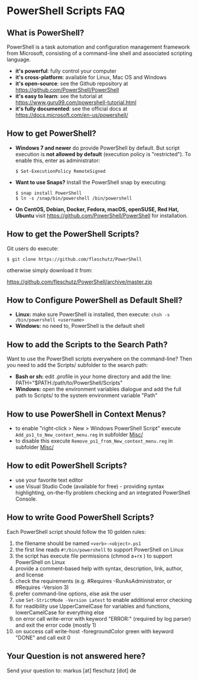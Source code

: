 PowerShell Scripts FAQ
======================

What is PowerShell?
-------------------
PowerShell is a task automation and configuration management framework from Microsoft, consisting of a command-line shell and associated scripting language. 

* **it's powerful**: fully control your computer
* **it's cross-platform**: available for Linux, Mac OS and Windows
* **it's open-source**: see the Github repository at https://github.com/PowerShell/PowerShell 
* **it's easy to learn**: see the tutorial at https://www.guru99.com/powershell-tutorial.html
* **it's fully documented**: see the official docs at https://docs.microsoft.com/en-us/powershell/

How to get PowerShell?
----------------------
* **Windows 7 and newer** do provide PowerShell by default. But script execution is **not allowed by default** (execution policy is "restricted"). To enable this, enter as administrator:
   ```
   $ Set-ExecutionPolicy RemoteSigned
   ```
* **Want to use Snaps?** Install the PowerShell snap by executing:
   ```
   $ snap install PowerShell
   $ ln -s /snap/bin/powershell /bin/powershell
   ```
* **On CentOS, Debian, Docker, Fedora, macOS, openSUSE, Red Hat, Ubuntu** visit https://github.com/PowerShell/PowerShell for installation.


How to get the PowerShell Scripts?
----------------------------------
Git users do execute:
```
$ git clone https://github.com/fleschutz/PowerShell
```

otherwise simply download it from:

https://github.com/fleschutz/PowerShell/archive/master.zip


How to Configure PowerShell as Default Shell?
---------------------------------------------
* **Linux:** make sure PowerShell is installed, then execute: `chsh -s /bin/powershell <username>`
* **Windows:** no need to, PowerShell is the default shell


How to add the Scripts to the Search Path?
------------------------------------------
Want to use the PowerShell scripts everywhere on the command-line? Then you need to add the Scripts/ subfolder to the search path:

* **Bash or sh:** edit .profile in your home directory and add the line: PATH="$PATH:/path/to/PowerShell/Scripts"
* **Windows:** open the environment variables dialogue and add the full path to Scripts/ to the system environment variable "Path"


How to use PowerShell in Context Menus?
---------------------------------------
* to enable "right-click > New > Windows PowerShell Script" execute `Add_ps1_to_New_context_menu.reg` in subfolder [Misc/](Misc)
* to disable this execute `Remove_ps1_from_New_context_menu.reg` in subfolder [Misc/](Misc)


How to edit PowerShell Scripts?
-------------------------------
* use your favorite text editor
* use Visual Studio Code (available for free) - providing syntax highlighting, on-the-fly problem checking and an integrated PowerShell Console.


How to write Good PowerShell Scripts?
-------------------------------------
Each PowerShell script should follow the 10 golden rules:

1. the filename should be named `<verb>-<object>.ps1`
2. the first line reads `#!/bin/powershell` to support PowerShell on Linux
3. the script has execute file permissions (chmod a+rx <file>) to support PowerShell on Linux
4. provide a comment-based help with syntax, description, link, author, and license
5. check the requirements (e.g. #Requires -RunAsAdministrator, or #Requires -Version 3)
6. prefer command-line options, else ask the user
7. use `Set-StrictMode -Version Latest` to enable additional error checking
8. for readibility use UpperCamelCase for variables and functions, lowerCamelCase for everything else
9. on error call write-error with keyword "ERROR:" (required by log parser) and exit the error code (mostly 1)
10. on success call write-host -foregroundColor green with keyword "DONE" and call exit 0

Your Question is not answered here?
-----------------------------------
Send your question to: markus [at] fleschutz [dot] de
